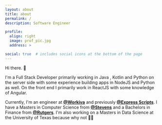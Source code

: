 ```yaml
---
layout: about
title: about
permalink: /
description: Software Engineer

profile:
  align: right
  image: prof_pic.jpg
  address: >

social: true  # includes social icons at the bottom of the page
---
```


Hi there. 👋

I'm a Full Stack Developer primarily working in Java , Kotlin and Python on the server side with some experience building apps in NodeJS and Python as well. On the front end I primarily work in ReactJS with some knowledge of Angular.

Currently, I'm an engineer at **[@Workiva](https://www.workiva.com/)** and previously **[@Express Scripts](https://www.express-scripts.com/)**.  I have a Masters in Computer Science from **[@Stevens](https://www.stevens.edu/)** and a Bachelors in Finance from **[@Rutgers](https://www.rutgers.edu/)**.  I'm also working on a Masters in Data Science at the University of Texas because why not 🤷‍♂️

